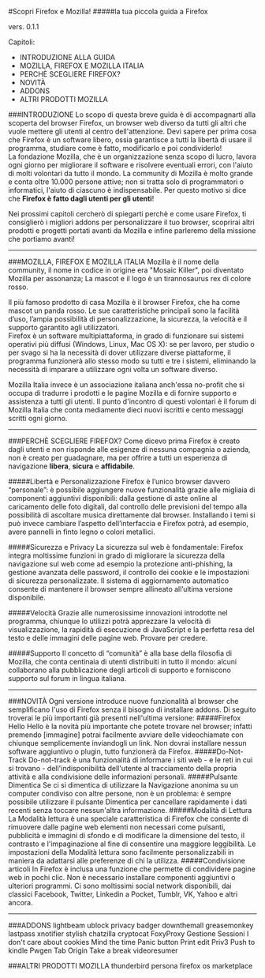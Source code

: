 #Scopri Firefox e Mozilla!
#####la tua piccola guida a Firefox

vers. 0.1.1

Capitoli:
* INTRODUZIONE ALLA GUIDA
* MOZILLA, FIREFOX E MOZILLA ITALIA
* PERCHÈ SCEGLIERE FIREFOX?
* NOVITÀ
* ADDONS
* ALTRI PRODOTTI MOZILLA


###INTRODUZIONE
Lo scopo di questa breve guida è di accompagnarti alla scoperta del browser Firefox, un browser web diverso da tutti gli altri che vuole mettere gli utenti al centro dell'attenzione. Devi sapere per prima cosa che Firefox è un software libero, ossia garantisce a tutti la libertà di usare il programma, studiare come è fatto, modificarlo e poi condividerlo!   
La fondazione Mozilla, che è un organizzazione senza scopo di lucro, lavora ogni giorno per migliorare il software e risolvere eventuali errori, con l'aiuto di molti volontari da tutto il mondo. La community di Mozilla è molto grande e conta oltre 10.000 persone attive; non si tratta solo di programmatori o informatici, l'aiuto di ciascuno è indispensabile. Per questo motivo si dice che **Firefox è fatto dagli utenti per gli utenti**!

Nei prossimi capitoli cercherò di spiegarti perchè e come usare Firefox, ti consiglierò i migliori addons per personalizzare il tuo browser, scoprirai altri prodotti e progetti portati avanti da Mozilla e infine parleremo della missione che portiamo avanti!

---

###MOZILLA, FIREFOX E MOZILLA ITALIA
Mozilla è il nome della community, il nome in codice in origine era "Mosaic Killer", poi diventato Mozilla per assonanza; La mascot e il logo è un tirannosaurus rex di colore rosso.  

Il più famoso prodotto di casa Mozilla è il browser Firefox, che ha come mascot un panda rosso. Le sue caratteristiche principali sono la facilità d’uso, l’ampia possibilità di personalizzazione, la sicurezza, la velocità e il supporto garantito agli utilizzatori.  
Firefox è un software multipiattaforma, in grado di funzionare sui sistemi operativi più diffusi (Windows, Linux, Mac OS X): se per lavoro, per studio o per svago si ha la necessità di dover utilizzare diverse piattaforme, il programma funzionerà allo stesso modo su tutti e tre i sistemi, eliminando la necessità di imparare a utilizzare ogni volta un software diverso.  

Mozilla Italia invece è un associazione italiana anch'essa no-profit che si occupa di tradurre i prodotti e le pagine Mozilla e di fornire supporto e assistenza a tutti gli utenti. Il punto d'incontro di questi volontari è il forum di Mozilla Italia che conta mediamente dieci nuovi iscritti e cento messaggi scritti ogni giorno.

---

###PERCHÈ SCEGLIERE FIREFOX?
Come dicevo prima Firefox è creato dagli utenti e non risponde alle esigenze di nessuna compagnia o azienda, non è creato per guadagnare, ma per offrire a tutti un esperienza di navigazione **libera**, **sicura** e **affidabile**.

#####Libertà e Personalizzazione
Firefox è l’unico browser davvero “personale”: è possibile aggiungere nuove funzionalità grazie alle migliaia di componenti aggiuntivi disponibili: dalla gestione di aste online al caricamento delle foto digitali, dal controllo delle previsioni del tempo alla possibilità di ascoltare musica direttamente dal browser. Installando i temi si può invece cambiare l’aspetto dell’interfaccia e Firefox potrà, ad esempio, avere pannelli in finto legno o colori metallici.

#####Sicurezza e Privacy
La sicurezza sul web è fondamentale: Firefox integra moltissime funzioni in grado di migliorare la sicurezza della navigazione sul web come ad esempio la protezione anti-phishing, la gestione avanzata delle password, il controllo dei cookie e le impostazioni di sicurezza personalizzate. Il sistema di aggiornamento automatico consente di mantenere il browser sempre allineato all’ultima versione disponibile.

#####Velocità
Grazie alle numerosissime innovazioni introdotte nel programma, chiunque lo utilizzi potrà apprezzare la velocità di visualizzazione, la rapidità di esecuzione di JavaScript e la perfetta resa del testo e delle immagini delle pagine web. Provare per credere.

#####Supporto
Il concetto di “comunità” è alla base della filosofia di Mozilla, che conta centinaia di utenti distribuiti in tutto il mondo: alcuni collaborano alla pubblicazione degli articoli di supporto e forniscono supporto sul forum in lingua italiana.

---

###NOVITÀ
Ogni versione introduce nuove funzionalità al browser che semplificano l'uso di Firefox senza il bisogno di installare addons. Di seguito troverai le più importanti già presenti nell'ultima versione: 
#####Firefox Hello
Hello è la novità più importante che potete trovare nel browser; infatti premendo [immagine] potrai facilmente avviare delle videochiamate con chiunque semplicemente inviandogli un link. Non dovrai installare nessun software aggiuntivo o plugin, tutto funzionerà da Firefox.
#####Do-Not-Track
Do-not-track è una funzionalità di informare i siti web - e le reti in cui si trovano - dell'indisponibilità dell'utente al tracciamento della propria attività e alla condivisione delle informazioni personali.
#####Pulsante Dimentica
Se ci si dimentica di utilizzare la Navigazione anonima su un computer condiviso con altre persone, non è un problema: è sempre possibile utilizzare il pulsante Dimentica per cancellare rapidamente i dati recenti senza toccare nessun'altra informazione. 
#####Modalità di Lettura
La Modalità lettura è una speciale caratteristica di Firefox che consente di rimuovere dalle pagine web elementi non necessari come pulsanti, pubblicità e immagini di sfondo e di modificare la dimensione del testo, il contrasto e l'impaginazione al fine di consentire una maggiore leggibilità. Le impostazioni della Modalità lettura sono facilmente personalizzabili in maniera da adattarsi alle preferenze di chi la utilizza.
#####Condivisione articoli
In Firefox è inclusa una funzione che permette di condividere pagine web in pochi clic. Non è necessario installare componenti aggiuntivi o ulteriori programmi. Ci sono moltissimi social network disponibili, dai classici Facebook, Twitter, Linkedin a Pocket, Tumblr, VK, Yahoo e altri ancora.

---

###ADDONS
lightbeam
ublock
privacy badger
downthemall
greasemonkey
lastpass
xnotifier
stylish
chatzilla
cryptocat
FoxyProxy
Gestione Sessioni
I don't care about cookies
Mind the time
Panic button
Print edit
Priv3
Push to kindle
Pwgen
Tab Origin
Take a break
videoresumer

###ALTRI PRODOTTI MOZILLA
thunderbird
persona
firefox os
marketplace

